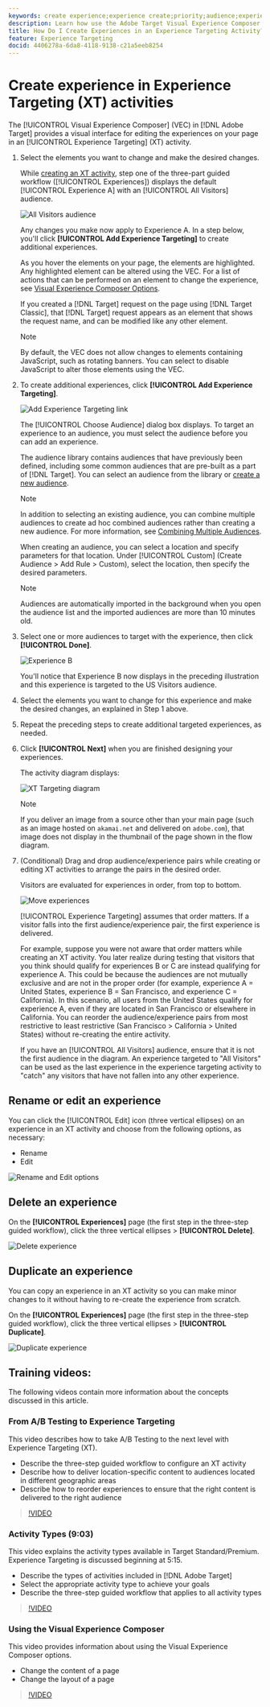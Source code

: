 ```yaml
---
keywords: create experience;experience create;priority;audience;experience;visual experience composer
description: Learn how use the Adobe Target Visual Experience Composer (VEC) to create and edit experiences on your page in an Experience Targeting (XT) activity.
title: How Do I Create Experiences in an Experience Targeting Activity?
feature: Experience Targeting
docid: 4406278a-6da8-4118-9138-c21a5eeb8254
---
```


# Create experience in Experience Targeting (XT) activities

The [!UICONTROL Visual Experience Composer] (VEC) in [!DNL Adobe Target] provides a visual interface for editing the experiences on your page in an [!UICONTROL Experience Targeting] (XT) activity.

1. Select the elements you want to change and make the desired changes.

   While [creating an XT activity](/help/c-activities/t-experience-target/t-xt-create/xt-create.md), step one of the three-part guided workflow ([!UICONTROL Experiences]) displays the default [!UICONTROL Experience A] with an [!UICONTROL All Visitors] audience.

   ![All Visitors audience](/help/c-activities/t-experience-target/t-xt-create/assets/all-visitors.png)

   Any changes you make now apply to Experience A. In a step below, you'll click **[!UICONTROL Add Experience Targeting]** to create additional experiences.

   As you hover the elements on your page, the elements are highlighted. Any highlighted element can be altered using the VEC. For a list of actions that can be performed on an element to change the experience, see [Visual Experience Composer Options](/help/c-experiences/c-visual-experience-composer/viztarget-options.md).

   If you created a [!DNL Target] request on the page using [!DNL Target Classic], that [!DNL Target] request appears as an element that shows the request name, and can be modified like any other element.

   >[!NOTE]
   >
   >By default, the VEC does not allow changes to elements containing JavaScript, such as rotating banners. You can select to disable JavaScript to alter those elements using the VEC.

1. To create additional experiences, click **[!UICONTROL Add Experience Targeting]**.

   ![Add Experience Targeting link](/help/c-activities/t-experience-target/t-xt-create/assets/add-experience-targeting.png)

   The [!UICONTROL Choose Audience] dialog box displays. To target an experience to an audience, you must select the audience before you can add an experience.

   The audience library contains audiences that have previously been defined, including some common audiences that are pre-built as a part of [!DNL Target]. You can select an audience from the library or [create a new audience](/help/c-target/c-audiences/audiences.md#concept_65BE870D290E412D8BBF557EEA67C271).

   >[!NOTE]
   >
   >In addition to selecting an existing audience, you can combine multiple audiences to create ad hoc combined audiences rather than creating a new audience. For more information, see [Combining Multiple Audiences](/help/c-target/combining-multiple-audiences.md#concept_A7386F1EA4394BD2AB72399C225981E5).

   When creating an audience, you can select a location and specify parameters for that location. Under [!UICONTROL Custom] (Create Audience > Add Rule > Custom), select the location, then specify the desired parameters.

   >[!NOTE]
   >
   >Audiences are automatically imported in the background when you open the audience list and the imported audiences are more than 10 minutes old.

1. Select one or more audiences to target with the experience, then click **[!UICONTROL Done]**.

   ![Experience B](/help/c-activities/t-experience-target/t-xt-create/assets/experience-b.png)

   You'll notice that Experience B now displays in the preceding illustration and this experience is targeted to the US Visitors audience.

1. Select the elements you want to change for this experience and make the desired changes, an explained in Step 1 above.

1. Repeat the preceding steps to create additional targeted experiences, as needed.

1. Click **[!UICONTROL Next]** when you are finished designing your experiences.

   The activity diagram displays:

   ![XT Targeting diagram](/help/c-activities/t-experience-target/t-xt-create/assets/xt_diagram-new.png)

   >[!NOTE]
   >
   >If you deliver an image from a source other than your main page (such as an image hosted on `akamai.net` and delivered on `adobe.com`), that image does not display in the thumbnail of the page shown in the flow diagram.

1. (Conditional) Drag and drop audience/experience pairs while creating or editing XT activities to arrange the pairs in the desired order.

   Visitors are evaluated for experiences in order, from top to bottom.

   ![Move experiences](/help/c-activities/t-experience-target/t-xt-create/assets/move_experiences-new.png)

   [!UICONTROL Experience Targeting] assumes that order matters. If a visitor falls into the first audience/experience pair, the first experience is delivered.

   For example, suppose you were not aware that order matters while creating an XT activity. You later realize during testing that visitors that you think should qualify for experiences B or C are instead qualifying for experience A. This could be because the audiences are not mutually exclusive and are not in the proper order (for example, experience A = United States, experience B = San Francisco, and experience C = California). In this scenario, all users from the United States qualify for experience A, even if they are located in San Francisco or elsewhere in California. You can reorder the audience/experience pairs from most restrictive to least restrictive (San Francisco > California > United States) without re-creating the entire activity.

   If you have an [!UICONTROL All Visitors] audience, ensure that it is not the first audience in the diagram. An experience targeted to "All Visitors" can be used as the last experience in the experience targeting activity to "catch" any visitors that have not fallen into any other experience.

## Rename or edit an experience

You can click the [!UICONTROL Edit] icon (three vertical ellipses) on an experience in an XT activity and choose from the following options, as necessary:

* Rename
* Edit

![Rename and Edit options](/help/c-activities/t-experience-target/t-xt-create/assets/experience_edit-new.png)

## Delete an experience

On the **[!UICONTROL Experiences]** page (the first step in the three-step guided workflow), click the three vertical ellipses > **[!UICONTROL Delete]**.

![Delete experience](/help/c-activities/t-experience-target/t-xt-create/assets/delete-experience.png)

## Duplicate an experience

You can copy an experience in an XT activity so you can make minor changes to it without having to re-create the experience from scratch.

On the **[!UICONTROL Experiences]** page (the first step in the three-step guided workflow), click the three vertical ellipses > **[!UICONTROL Duplicate]**.

![Duplicate experience](/help/c-activities/t-experience-target/t-xt-create/assets/duplicate_experience-new.png)

## Training videos:

The following videos contain more information about the concepts discussed in this article.

### From A/B Testing to Experience Targeting

This video describes how to take A/B Testing to the next level with Experience Targeting (XT).

* Describe the three-step guided workflow to configure an XT activity 
* Describe how to deliver location-specific content to audiences located in different geographic areas 
* Describe how to reorder experiences to ensure that the right content is delivered to the right audience

>[!VIDEO](https://video.tv.adobe.com/v/22418/)

### Activity Types (9:03)

This video explains the activity types available in Target Standard/Premium. Experience Targeting is discussed beginning at 5:15.

* Describe the types of activities included in [!DNL Adobe Target] 
* Select the appropriate activity type to achieve your goals 
* Describe the three-step guided workflow that applies to all activity types

>[!VIDEO](https://video.tv.adobe.com/v/17386)

### Using the Visual Experience Composer

This video provides information about using the Visual Experience Composer options.

* Change the content of a page 
* Change the layout of a page

>[!VIDEO](https://video.tv.adobe.com/v/17399)